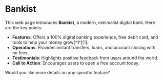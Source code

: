 # Bankist

This web page introduces **Bankist**, a modern, minimalist digital bank. Here are the key points:

- **Features**: Offers a 100% digital banking experience, free debit card, and tools to help your money grow[^1^][1].
- **Operations**: Provides instant transfers, loans, and account closing with no fees.
- **Testimonials**: Highlights positive feedback from users around the world.
- **Call to Action**: Encourages users to open a free account today.

Would you like more details on any specific feature?
